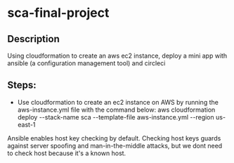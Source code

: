 # sca-final-project

## Description
Using cloudformation to create an aws ec2 instance, deploy a mini app with ansible (a configuration management tool) and circleci

## Steps:

- Use cloudformation to create an ec2 instance on AWS by running the aws-instance.yml file with the command below:
aws cloudformation deploy --stack-name sca --template-file aws-instance.yml --region us-east-1





Ansible enables host key checking by default. Checking host keys guards against server spoofing and man-in-the-middle attacks, but we dont need to check host because it's a known host.